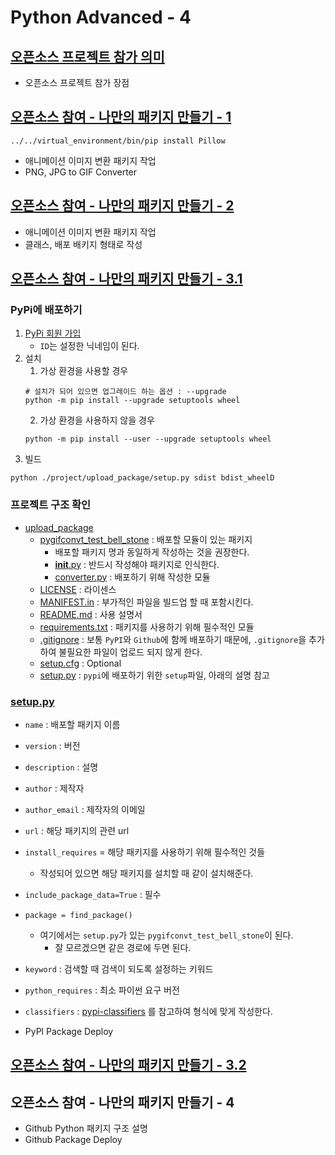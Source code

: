 # Python Advanced - 4

## [오픈소스 프로젝트 참가 의미](./chapter04_01.py)

- 오픈소스 프로젝트 참가 장점

## [오픈소스 참여 - 나만의 패키지 만들기 - 1](./chapter04_02.py)

```shell
../../virtual_environment/bin/pip install Pillow
```

- 애니메이션 이미지 변환 패키지 작업
- PNG, JPG to GIF Converter

## [오픈소스 참여 - 나만의 패키지 만들기 - 2](./chapter04_03.py)

- 애니메이션 이미지 변환 패키지 작업
- 클래스, 배포 배키지 형태로 작성

## [오픈소스 참여 - 나만의 패키지 만들기 - 3.1](./chapter04_04.py)

### PyPi에 배포하기

1. [PyPi 회원 가입](https://pypi.org/)
    - `ID`는 설정한 닉네임이 된다.
2. 설치
    1. 가상 환경을 사용할 경우
   ```shell
   # 설치가 되어 있으면 업그레이드 하는 옵션 : --upgrade
   python -m pip install --upgrade setuptools wheel
   ```
    2. 가상 환경을 사용하지 않을 경우
   ```shell
   python -m pip install --user --upgrade setuptools wheel
   ```
3. 빌드

```shell
python ./project/upload_package/setup.py sdist bdist_wheelD
```

### 프로젝트 구조 확인

- [upload_package](./project/upload_package)
    - [pygifconvt_test_bell_stone](./project/upload_package/pygifconvt_test_bell_stone) : 배포할 모듈이 있는 패키지
        - 배포할 패키지 명과 동일하게 작성하는 것을 권장한다.
        - [__init__.py](./project/upload_package/pygifconvt_test_bell_stone/__init__.py) : 반드시 작성해야 패키지로 인식한다.
        - [converter.py](./project/upload_package/pygifconvt_test_bell_stone/converter.py) : 배포하기 위해 작성한 모듈
    - [LICENSE](./project/upload_package/LICENSE) : 라이센스
    - [MANIFEST.in](./project/upload_package/MANIFEST.in) : 부가적인 파일을 빌드업 할 때 포함시킨다.
    - [README.md](./project/upload_package/README.md) : 사용 설명서
    - [requirements.txt](./project/upload_package/requirements.txt) : 패키지를 사용하기 위해 필수적인 모듈
    - [.gitignore](./project/upload_package/.gitignore) : 보통 `PyPI`와 `Github`에 함께 배포하기 때문에, `.gitignore`을 추가하여 불필요한 파일이
      업로드 되지 않게 한다.
    - [setup.cfg](./project/upload_package/setup.cfg) : Optional
    - [setup.py](./project/upload_package/setup.py) : `pypi`에 배포하기 위한 `setup`파일, 아래의 설명 참고

### [setup.py](./project/upload_package/setup.py)

- `name` : 배포할 패키지 이름
- `version` : 버전
- `description` : 설명
- `author` : 제작자
- `author_email` : 제작자의 이메일
- `url` : 해당 패키지의 관련 url
- `install_requires` = 해당 패키지를 사용하기 위해 필수적인 것들
    - 작성되어 있으면 해당 패키지를 설치할 때 같이 설치해준다.
- `include_package_data=True` : 필수
- `package = find_package()`
    - 여기에서는 `setup.py`가 있는 `pygifconvt_test_bell_stone`이 된다.
        - 잘 모르겠으면 같은 경로에 두면 된다.
- `keyword` : 검색할 때 검색이 되도록 설정하는 키워드
- `python_requires` : 최소 파이썬 요구 버전
- `classifiers` : [pypi-classifiers](https://pypi.org/classifiers) 를 참고하여 형식에 맞게 작성한다.

- PyPl Package Deploy

## [오픈소스 참여 - 나만의 패키지 만들기 - 3.2](./)

## 오픈소스 참여 - 나만의 패키지 만들기 - 4

- Github Python 패키지 구조 설명
- Github Package Deploy